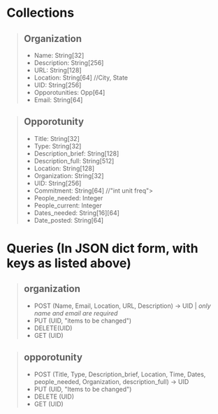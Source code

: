 # Collections

> ## Organization
> - Name: String[32]
> - Description: String[256]
> - URL: String[128]
> - Location: String[64] //City, State
> - UID: String[256]
> - Opporotunities: Opp[64]
> - Email: String[64]
    
> ## Opporotunity
> - Title: String[32]
> - Type: String[32]
> - Description_brief: String[128]
> - Description_full: String[512]
> - Location: String[128]
> - Organization: String[32]
> - UID: String[256]
> - Commitment: String[64] //"int unit freq"\>
> - People_needed: Integer
> - People_current: Integer
> - Dates_needed: String[16][64]
> - Date_posted: String[64]
       
# Queries (In JSON dict form, with keys as listed above)
> ## organization
> - POST (Name, Email, Location, URL, Description) -> UID | *only name and email are required*
> - PUT (UID, "items to be changed")
> - DELETE(UID)
> - GET (UID)

> ## opporotunity
> - POST (Title, Type, Description_brief, Location, Time, Dates, people_needed, Organization, description_full) -> UID
> - PUT (UID, "Items to be changed")
> - DELETE (UID)
> - GET (UID)


